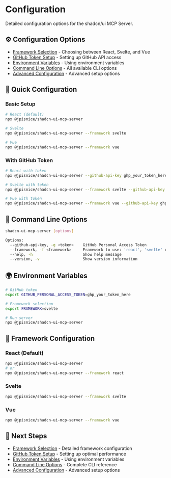 # Configuration

Detailed configuration options for the shadcn/ui MCP Server.

## ⚙️ Configuration Options

- [Framework Selection](framework-selection.md) - Choosing between React, Svelte, and Vue
- [GitHub Token Setup](github-token-setup.md) - Setting up GitHub API access
- [Environment Variables](environment-variables.md) - Using environment variables
- [Command Line Options](command-line-options.md) - All available CLI options
- [Advanced Configuration](advanced-configuration.md) - Advanced setup options

## 🚀 Quick Configuration

### Basic Setup

```bash
# React (default)
npx @jpisnice/shadcn-ui-mcp-server

# Svelte
npx @jpisnice/shadcn-ui-mcp-server --framework svelte

# Vue
npx @jpisnice/shadcn-ui-mcp-server --framework vue
```

### With GitHub Token

```bash
# React with token
npx @jpisnice/shadcn-ui-mcp-server --github-api-key ghp_your_token_here

# Svelte with token
npx @jpisnice/shadcn-ui-mcp-server --framework svelte --github-api-key ghp_your_token_here

# Vue with token
npx @jpisnice/shadcn-ui-mcp-server --framework vue --github-api-key ghp_your_token_here
```

## 🔧 Command Line Options

```bash
shadcn-ui-mcp-server [options]

Options:
  --github-api-key, -g <token>    GitHub Personal Access Token
  --framework, -f <framework>     Framework to use: 'react', 'svelte' or 'vue' (default: react)
  --help, -h                      Show help message
  --version, -v                   Show version information
```

## 🌍 Environment Variables

```bash
# GitHub token
export GITHUB_PERSONAL_ACCESS_TOKEN=ghp_your_token_here

# Framework selection
export FRAMEWORK=svelte

# Run server
npx @jpisnice/shadcn-ui-mcp-server
```

## 🎨 Framework Configuration

### React (Default)

```bash
npx @jpisnice/shadcn-ui-mcp-server
# or
npx @jpisnice/shadcn-ui-mcp-server --framework react
```

### Svelte

```bash
npx @jpisnice/shadcn-ui-mcp-server --framework svelte
```

### Vue

```bash
npx @jpisnice/shadcn-ui-mcp-server --framework vue
```

## 🔗 Next Steps

- [Framework Selection](framework-selection.md) - Detailed framework configuration
- [GitHub Token Setup](github-token-setup.md) - Setting up optimal performance
- [Environment Variables](environment-variables.md) - Using environment variables
- [Command Line Options](command-line-options.md) - Complete CLI reference
- [Advanced Configuration](advanced-configuration.md) - Advanced setup options 